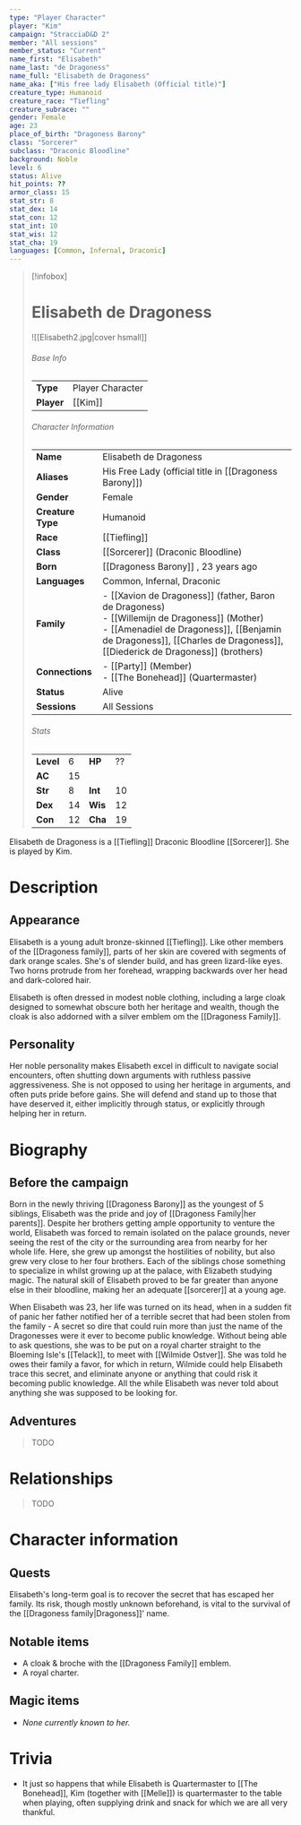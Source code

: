 ```yaml
---
type: "Player Character"
player: "Kim"
campaign: "StracciaD&D 2"
member: "All sessions"
member_status: "Current"
name_first: "Elisabeth"
name_last: "de Dragoness"
name_full: "Elisabeth de Dragoness"
name_aka: ["His free lady Elisabeth (Official title)"]
creature_type: Humanoid
creature_race: "Tiefling"
creature_subrace: ""
gender: Female
age: 23
place_of_birth: "Dragoness Barony"
class: "Sorcerer"
subclass: "Draconic Bloodline"
background: Noble
level: 6
status: Alive
hit_points: ??
armor_class: 15
stat_str: 8
stat_dex: 14
stat_con: 12
stat_int: 10
stat_wis: 12
stat_cha: 19
languages: [Common, Infernal, Draconic]
---
```

> [!infobox]  
> # Elisabeth de Dragoness
> ![[Elisabeth2.jpg|cover hsmall]]  
> ###### Base Info
> | | |  
> |---|---|  
> | **Type** | Player Character |
> | **Player** | [[Kim]] |
> ###### Character Information  
> | | |  
> |---|---|  
> | **Name** | Elisabeth de Dragoness |
> | **Aliases** | His Free Lady (official title in [[Dragoness Barony]]) |
> | **Gender** | Female | 
> | **Creature Type** | Humanoid |
> | **Race** | [[Tiefling]] |  
> | **Class** | [[Sorcerer]] (Draconic Bloodline) |  
> | **Born** | [[Dragoness Barony]] , 23 years ago|  
> | **Languages** | Common, Infernal, Draconic |  
> | **Family** | - [[Xavion de Dragoness]] (father, Baron de Dragoness)<br>- [[Willemijn de Dragoness]] (Mother)<br>- [[Amenadiel de Dragoness]], [[Benjamin de Dragoness]], [[Charles de Dragoness]], [[Diederick de Dragoness]] (brothers) |
> | **Connections** | - [[Party]] (Member)<br>- [[The Bonehead]] (Quartermaster) |
> | **Status** | Alive |
> | **Sessions** | All Sessions |
> ###### Stats
> | | | | |
> |---|---|---|---|
> | **Level** | 6 | **HP** | ?? |
> | **AC** | 15 | | |
> | **Str** | 8 | **Int** | 10 |
> | **Dex** | 14 | **Wis** | 12 |
> | **Con** | 12 | **Cha** | 19 |

Elisabeth de Dragoness is a [[Tiefling]] Draconic Bloodline [[Sorcerer]]. She is played by Kim.
# Description
## Appearance
Elisabeth is a young adult bronze-skinned [[Tiefling]]. Like other members of the [[Dragoness family]], parts of her skin are covered with segments of dark orange scales. She's of slender build, and has green lizard-like eyes. Two horns protrude from her forehead, wrapping backwards over her head and dark-colored hair.

Elisabeth is often dressed in modest noble clothing, including a large cloak designed to somewhat obscure both her heritage and wealth, though the cloak is also addorned with a silver emblem om the [[Dragoness Family]]. 
## Personality
Her noble personality makes Elisabeth excel in difficult to navigate social encounters, often shutting down arguments with ruthless passive aggressiveness. She is not opposed to using her heritage in arguments, and often puts pride before gains. She will defend and stand up to those that have deserved it, either implicitly through status, or explicitly through helping her in return.
# Biography
## Before the campaign
Born in the newly thriving [[Dragoness Barony]] as the youngest of 5 siblings, Elisabeth was the pride and joy of [[Dragoness Family|her parents]]. Despite her brothers getting ample opportunity to venture the world, Elisabeth was forced to remain isolated on the palace grounds, never seeing the rest of the city or the surrounding area from nearby for her whole life. Here, she grew up amongst the hostilities of nobility, but also grew very close to her four brothers. Each of the siblings chose something to specialize in whilst growing up at the palace, with Elizabeth studying magic. The natural skill of Elisabeth proved to be far greater than anyone else in their bloodline, making her an adequate [[sorcerer]] at a young age.

When Elisabeth was 23, her life was turned on its head, when in a sudden fit of panic her father notified her of a terrible secret that had been stolen from the family - A secret so dire that could ruin more than just the name of the Dragonesses were it ever to become public knowledge. Without being able to ask questions, she was to be put on a royal charter straight to the Bloeming Isle's [[Telack]], to meet with [[Wilmide Ostver]]. She was told he owes their family a favor, for which in return, Wilmide could help Elisabeth trace this secret, and eliminate anyone or anything that could risk it becoming public knowledge. All the while Elisabeth was never told about anything she was supposed to be looking for.
## Adventures
> TODO
# Relationships
> TODO
# Character information
## Quests
Elisabeth's long-term goal is to recover the secret that has escaped her family. Its risk, though mostly unknown beforehand, is vital to the survival of the [[Dragoness family|Dragoness]]' name.
## Notable items
- A cloak & broche with the [[Dragoness Family]] emblem.
- A royal charter.
## Magic items
- *None currently known to her.*
# Trivia
- It just so happens that while Elisabeth is Quartermaster to [[The Bonehead]], Kim (together with [[Melle]]) is quartermaster to the table when playing, often supplying drink and snack for which we are all very thankful.